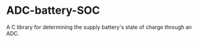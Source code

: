 # ADC-battery-SOC
 A C library for determining the supply battery's state of charge through an ADC.
